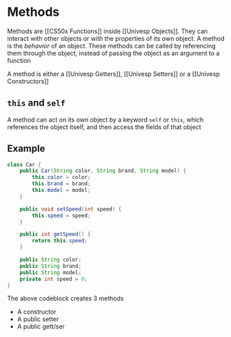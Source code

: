 # Methods
Methods are [[CS50x Functions]] inside [[Univesp Objects]]. They can interact with other objects or with the properties of its own object. A method is the *behavior* of an object.
These methods can be called by referencing them through the object, instead of passing the object as an argument to a function

A method is either a [[Univesp Getters]], [[Univesp Setters]] or a [[Univesp Constructors]]

## `this` and `self`
A method can act on its own object by a keyword `self` or `this`, which references the object itself, and then access the fields of that object

## Example

```java
class Car {
    public Car(String color, String brand, String model) {
        this.color = color;
        this.brand = brand;
        this.model = model;
    }

    public void setSpeed(int speed) {
        this.speed = speed;
    }

    public int getSpeed() {
        return this.speed;
    }

    public String color; 
    public String brand;
    public String model;
    private int speed = 0;
}
```

The above codeblock creates 3 methods
- A constructor
- A public setter
- A public gett/ser
